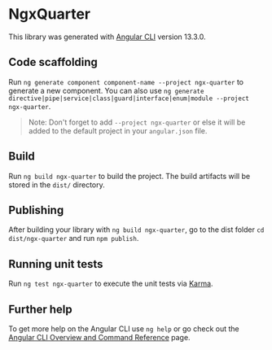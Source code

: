 # NgxQuarter

This library was generated with [Angular CLI](https://github.com/angular/angular-cli) version 13.3.0.

## Code scaffolding

Run `ng generate component component-name --project ngx-quarter` to generate a new component. You can also use `ng generate directive|pipe|service|class|guard|interface|enum|module --project ngx-quarter`.
> Note: Don't forget to add `--project ngx-quarter` or else it will be added to the default project in your `angular.json` file. 

## Build

Run `ng build ngx-quarter` to build the project. The build artifacts will be stored in the `dist/` directory.

## Publishing

After building your library with `ng build ngx-quarter`, go to the dist folder `cd dist/ngx-quarter` and run `npm publish`.

## Running unit tests

Run `ng test ngx-quarter` to execute the unit tests via [Karma](https://karma-runner.github.io).

## Further help

To get more help on the Angular CLI use `ng help` or go check out the [Angular CLI Overview and Command Reference](https://angular.io/cli) page.
